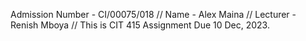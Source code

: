 Admission Number - CI/00075/018  // 
Name - Alex Maina  // 
Lecturer - Renish Mboya   // 
This is CIT 415 Assignment Due 10 Dec, 2023.
